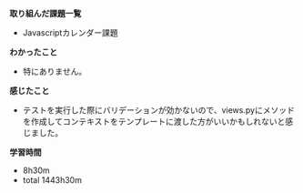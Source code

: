 **取り組んだ課題一覧**
* Javascriptカレンダー課題

**わかったこと**
* 特にありません。

**感じたこと**
* テストを実行した際にバリデーションが効かないので、views.pyにメソッドを作成してコンテキストをテンプレートに渡した方がいいかもしれないと感じました。

**学習時間**
* 8h30m
 * total 1443h30m
